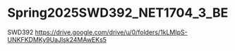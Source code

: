 # Spring2025SWD392_NET1704_3_BE
SWD392
https://drive.google.com/drive/u/0/folders/1kLMIpS-UNKFKDMKy9UaJlsk24MAwEKs5
